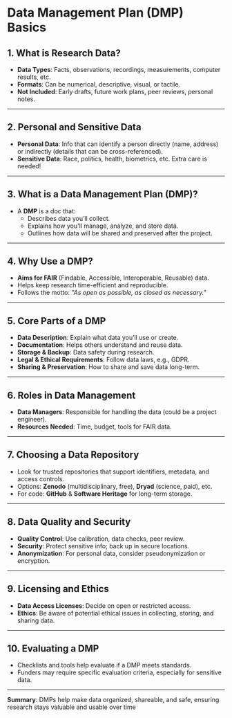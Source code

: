 # Data Management Plan (DMP) Basics

## 1. **What is Research Data?**
   - **Data Types**: Facts, observations, recordings, measurements, computer results, etc.
   - **Formats**: Can be numerical, descriptive, visual, or tactile.
   - **Not Included**: Early drafts, future work plans, peer reviews, personal notes.

---

## 2. **Personal and Sensitive Data**
   - **Personal Data**: Info that can identify a person directly (name, address) or indirectly (details that can be cross-referenced).
   - **Sensitive Data**: Race, politics, health, biometrics, etc. Extra care is needed!

---

## 3. **What is a Data Management Plan (DMP)?**
   - A **DMP** is a doc that:
      - Describes data you’ll collect.
      - Explains how you'll manage, analyze, and store data.
      - Outlines how data will be shared and preserved after the project.

---

## 4. **Why Use a DMP?**
   - **Aims for FAIR** (Findable, Accessible, Interoperable, Reusable) data.
   - Helps keep research time-efficient and reproducible.
   - Follows the motto: *"As open as possible, as closed as necessary."*

---

## 5. **Core Parts of a DMP**
   - **Data Description**: Explain what data you’ll use or create.
   - **Documentation**: Helps others understand and reuse data.
   - **Storage & Backup**: Data safety during research.
   - **Legal & Ethical Requirements**: Follow data laws, e.g., GDPR.
   - **Sharing & Preservation**: How to share and save data long-term.

---

## 6. **Roles in Data Management**
   - **Data Managers**: Responsible for handling the data (could be a project engineer).
   - **Resources Needed**: Time, budget, tools for FAIR data.

---

## 7. **Choosing a Data Repository**
   - Look for trusted repositories that support identifiers, metadata, and access controls.
   - Options: **Zenodo** (multidisciplinary, free), **Dryad** (science, paid), etc.
   - For code: **GitHub** & **Software Heritage** for long-term storage.

---

## 8. **Data Quality and Security**
   - **Quality Control**: Use calibration, data checks, peer review.
   - **Security**: Protect sensitive info; back up in secure locations.
   - **Anonymization**: For personal data, consider pseudonymization or encryption.

---

## 9. **Licensing and Ethics**
   - **Data Access Licenses**: Decide on open or restricted access.
   - **Ethics**: Be aware of potential ethical issues in collecting, storing, and sharing data.

---

## 10. **Evaluating a DMP**
   - Checklists and tools help evaluate if a DMP meets standards.
   - Funders may require specific evaluation criteria, especially for sensitive data.

---

**Summary**: DMPs help make data organized, shareable, and safe, ensuring research stays valuable and usable over time
